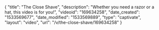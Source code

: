 {
    "title": "The Close Shave",
    "description": "Whether you need a razor or a hat, this video is for you!",
    "videoid": "169634258",
    "date_created": "1533569677",
    "date_modified": "1533569889",
    "type": "captivate",
    "layout": "video",
    "url": "\/v\/the-close-shave\/169634258"
}